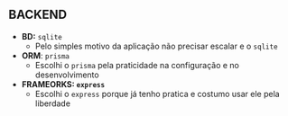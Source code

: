 ## BACKEND

- **BD:** `sqlite`
    - Pelo simples motivo da aplicação não precisar escalar e o `sqlite`
- **ORM**: `prisma`
    - Escolhi o `prisma` pela praticidade na configuração e no desenvolvimento
- **FRAMEORKS: `express`**
    - Escolhi o `express` porque já tenho pratica e costumo usar ele pela liberdade